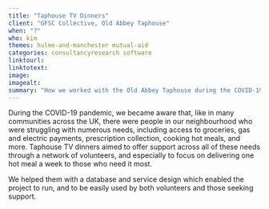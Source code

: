 ```yaml
---
title: "Taphouse TV Dinners"
client: "GFSC Collective, Old Abbey Taphouse"
when: "?"
who: kim
themes: hulme-and-manchester mutual-aid
categories: consultancyresearch software
linktourl:
linktotext:
image:
imagealt:
summary: "How we worked with the Old Abbey Taphouse during the COVID-19 crisis to create and launch a project distributing free hot meals in the community of Hulme, Manchester."
---
```


During the COVID-19 pandemic, we became aware that, like in many communities across the UK, there were people in our neighbourhood who were struggling with numerous needs, including access to groceries, gas and electric payments, prescription collection, cooking hot meals, and more. Taphouse TV dinners aimed to offer support across all of these needs through a network of volunteers, and especially to focus on delivering one hot meal a week to those who need it most.

We helped them with a database and service design which enabled the project to run, and to be easily used by both volunteers and those seeking support.
